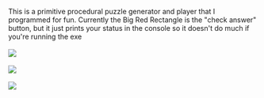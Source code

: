 This is a primitive procedural puzzle generator and player that I programmed for fun. Currently the Big Red Rectangle is the "check answer" button, but it just prints your status in the console so it doesn't do much if you're running the exe<br><br>
![](https://i.imgur.com/UjzgwRi.png)<br><br>
![](https://i.imgur.com/BnJveO7.png)<br><br>
![](https://i.imgur.com/KWBcorl.png)<br><br>

